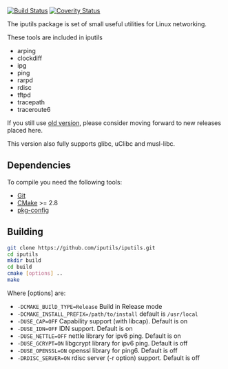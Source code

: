 [![Build Status](https://travis-ci.org/iputils/iputils.svg?branch=master)](https://travis-ci.org/iputils/iputils)
[![Coverity Status](https://scan.coverity.com/projects/1944/badge.svg?flat=1)](https://scan.coverity.com/projects/1944)

The iputils package is set of small useful utilities for Linux networking.

These tools are included in iputils
- arping
- clockdiff
- ipg
- ping
- rarpd
- rdisc
- tftpd
- tracepath
- traceroute6

If you still use [old version](http://www.skbuff.net/iputils/), please consider moving forward to new releases placed here.

This version also fully supports glibc, uClibc and musl-libc.

## Dependencies

To compile you need the following tools:

 * [Git]()
 * [CMake]() >= 2.8
 * [pkg-config]()

## Building

```sh
git clone https://github.com/iputils/iputils.git
cd iputils
mkdir build
cd build
cmake [options] ..
make
```

Where [options] are:

 * `-DCMAKE_BUIlD_TYPE=Release` Build in Release mode
 * `-DCMAKE_INSTALL_PREFIX=/path/to/install` default is `/usr/local`
 * `-DUSE_CAP=OFF` Capability support (with libcap).  Default is on
 * `-DUSE_IDN=OFF` IDN support.  Default is on
 * `-DUSE_NETTLE=OFF` nettle library for ipv6 ping.  Default is on
 * `-DUSE_GCRYPT=ON` libgcrypt library for ipv6 ping.  Default is off
 * `-DUSE_OPENSSL=ON` openssl library for ping6.  Default is off
 * `-DRDISC_SERVER=ON` rdisc server (-r option) support.  Default is off

<!-- vim: set tw=80: -->
